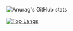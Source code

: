 ![Anurag's GitHub stats](https://github-readme-stats.vercel.app/api?username=yamajik&count_private=true)

[![Top Langs](https://github-readme-stats.vercel.app/api/top-langs/?username=yamajik&layout=compact)](https://github.com/anuraghazra/github-readme-stats)
